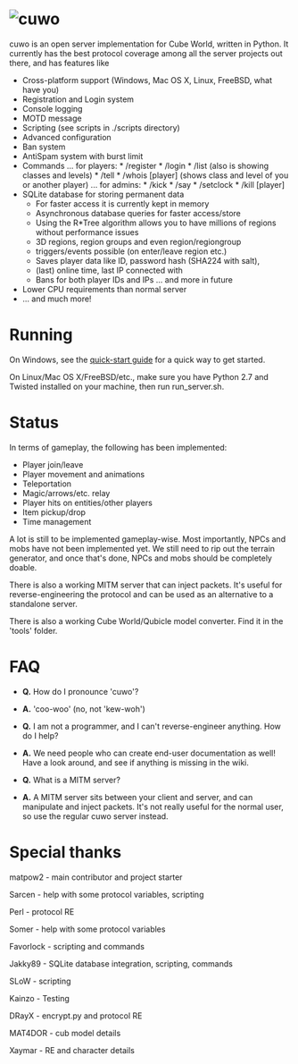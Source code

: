 ![cuwo](http://mp2.dk/cuwo/logo.png)
====

cuwo is an open server implementation for Cube World, written in Python.
It currently has the best protocol coverage among all the server projects out
there, and has features like

* Cross-platform support (Windows, Mac OS X, Linux, FreeBSD, what have you)
* Registration and Login system
* Console logging
* MOTD message
* Scripting (see scripts in ./scripts directory)
* Advanced configuration
* Ban system
* AntiSpam system with burst limit
* Commands
    ... for players:
        * /register <password>
        * /login <ID> <password>
        * /list (also is showing classes and levels)
        * /tell <player> <message>
        * /whois [player] (shows class and level of you or another player)
    ... for admins:
        * /kick <player>
        * /say <message>
        * /setclock <time>
        * /kill [player]
* SQLite database for storing permanent data
    * For faster access it is currently kept in memory
    * Asynchronous database queries for faster access/store
    * Using the R*Tree algorithm allows you to have
      millions of regions without performance issues
    * 3D regions, region groups and even region/regiongroup
    * triggers/events possible (on enter/leave region etc.)
    * Saves player data like ID, password hash (SHA224 with salt),
    * (last) online time, last IP connected with
    * Bans for both player IDs and IPs
    ... and more in future
* Lower CPU requirements than normal server
* ... and much more!

Running
=======

On Windows, see the
[quick-start guide](https://github.com/matpow2/cuwo/wiki/Quickstart) for a
quick way to get started.

On Linux/Mac OS X/FreeBSD/etc., make sure you have Python 2.7 and Twisted
installed on your machine, then run run_server.sh.

Status
======

In terms of gameplay, the following has been implemented:
* Player join/leave
* Player movement and animations
* Teleportation
* Magic/arrows/etc. relay
* Player hits on entities/other players
* Item pickup/drop
* Time management

A lot is still to be implemented gameplay-wise. Most importantly, NPCs and mobs
have not been implemented yet. We still need to rip out the terrain generator,
and once that's done, NPCs and mobs should be completely doable.

There is also a working MITM server that can inject packets. It's useful for
reverse-engineering the protocol and can be used as an alternative to a
standalone server.

There is also a working Cube World/Qubicle model converter. Find it in the
'tools' folder.

FAQ
===

* **Q.** How do I pronounce 'cuwo'?

* **A.** 'coo-woo' (no, not 'kew-woh')

* **Q.** I am not a programmer, and I can't reverse-engineer anything. How do
         I help?

* **A.** We need people who can create end-user documentation as well! Have a
         look around, and see if anything is missing in the wiki.

* **Q.** What is a MITM server?

* **A.** A MITM server sits between your client and server, and can manipulate
         and inject packets. It's not really useful for the normal user, so
         use the regular cuwo server instead.

Special thanks
==============

matpow2 - main contributor and project starter

Sarcen - help with some protocol variables, scripting

Perl - protocol RE

Somer - help with some protocol variables

Favorlock - scripting and commands

Jakky89 - SQLite database integration, scripting, commands

SLoW - scripting

Kainzo - Testing

DRayX - encrypt.py and protocol RE

MAT4DOR - cub model details

Xaymar - RE and character details